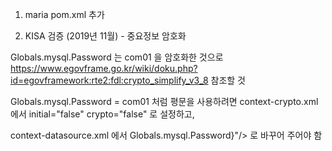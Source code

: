 1. maria pom.xml 추가

2. KISA 검증 (2019년 11월) - 중요정보 암호화


Globals.mysql.Password 는 com01 을 암호화한 것으로 https://www.egovframe.go.kr/wiki/doku.php?id=egovframework:rte2:fdl:crypto_simplify_v3_8 참조할 것


Globals.mysql.Password = com01 처럼 평문을 사용하려면 context-crypto.xml 에서 initial="false" crypto="false" 로 설정하고, 


context-datasource.xml 에서 Globals.mysql.Password}"/> 로 바꾸어 주어야 함
